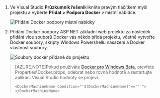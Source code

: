 1. Ve Visual Studio **Průzkumník řešení**klikněte pravým tlačítkem myši projektu a vyberte **Přidat > Podpora Docker** v místní nabídce.

    ![Přidání Docker podpory místní nabídky](media/vs-azure-tools-docker-add-docker-support/docker-support-context-menu.png)

1. Přidání Docker podpory ASP.NET základní web projektu za následek přidání více souborů Docker vás někdo přidá projektu, včetně vytvořte Docker soubory, skripty Windows Powershellu nasazení a Docker vlastnost soubory. 

    ![Soubory docker přidané do projektu](media/vs-azure-tools-docker-add-docker-support/docker-files-added.png)
    
> [AZURE.NOTE]Pokud používáte [Docker pro Windows Beta](https://beta.docker.com), otevřete Properties\Docker.props, odebrat nebo rovná hodnotě a restartujte aplikaci Visual Studio hodnoty se projeví.
> 
> ```
> <DockerMachineName Condition="'$(DockerMachineName)'=='' "></DockerMachineName>
> ```
